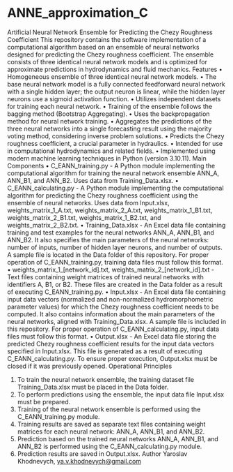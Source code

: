 # ANNE_approximation_C
Artificial Neural Network Ensemble for Predicting the Chezy Roughness Coefficient
This repository contains the software implementation of a computational algorithm based on an ensemble of neural networks designed for predicting the Chezy roughness coefficient. The ensemble consists of three identical neural network models and is optimized for approximate predictions in hydrodynamics and fluid mechanics.
Features
•	Homogeneous ensemble of three identical neural network models.
•	The base neural network model is a fully connected feedforward neural network with a single hidden layer; the output neuron is linear, while the hidden layer neurons use a sigmoid activation function.
•	Utilizes independent datasets for training each neural network.
•	Training of the ensemble follows the bagging method (Bootstrap Aggregating).
•	Uses the backpropagation method for neural network training.
•	Aggregates the predictions of the three neural networks into a single forecasting result using the majority voting method, considering inverse problem solutions.
•	Predicts the Chezy roughness coefficient, a crucial parameter in hydraulics.
•	Intended for use in computational hydrodynamics and related fields.
•	Implemented using modern machine learning techniques in Python (version 3.10.11).
Main Components
•	C_EANN_training.py - A Python module implementing the computational algorithm for training the neural network ensemble ANN_A, ANN_B1, and ANN_B2. Uses data from Training_Data.xlsx.
•	C_EANN_calculating.py - A Python module implementing the computational algorithm for predicting the Chezy roughness coefficient using the ensemble of neural networks. Uses data from Input.xlsx, weights_matrix_1_A.txt, weights_matrix_2_A.txt, weights_matrix_1_B1.txt, weights_matrix_2_B1.txt, weights_matrix_1_B2.txt, and weights_matrix_2_B2.txt.
•	Training_Data.xlsx - An Excel data file containing training and test examples for the neural networks ANN_A, ANN_B1, and ANN_B2. It also specifies the main parameters of the neural networks: number of inputs, number of hidden layer neurons, and number of outputs. A sample file is located in the Data folder of this repository. For proper operation of C_EANN_training.py, training data files must follow this format.
•	weights_matrix_1_[network_id].txt, weights_matrix_2_[network_id].txt - Text files containing weight matrices of trained neural networks with identifiers A, B1, or B2. These files are created in the Data folder as a result of executing C_EANN_training.py.
•	Input.xlsx - An Excel data file containing input data vectors (normalized and non-normalized hydromorphometric parameter values) for which the Chezy roughness coefficient needs to be computed. It also contains information about the main parameters of the neural networks, aligned with Training_Data.xlsx. A sample file is included in this repository. For proper operation of C_EANN_calculating.py, input data files must follow this format.
•	Output.xlsx - An Excel data file storing the predicted Chezy roughness coefficient results for the input data vectors specified in Input.xlsx. This file is generated as a result of executing C_EANN_calculating.py. To ensure proper execution, Output.xlsx must be closed if it was previously opened.
Operational Principles
1.	To train the neural network ensemble, the training dataset file Training_Data.xlsx must be placed in the Data folder.
2.	To perform predictions using the ensemble, the input data file Input.xlsx must be prepared.
3.	Training of the neural network ensemble is performed using the C_EANN_training.py module.
4.	Training results are saved as separate text files containing weight matrices for each neural network: ANN_A, ANN_B1, and ANN_B2.
5.	Prediction based on the trained neural networks ANN_A, ANN_B1, and ANN_B2 is performed using the C_EANN_calculating.py module.
6.	Prediction results are saved in Output.xlsx.
Author
Yaroslav Khodnevych,
ya.v.khodnevych@gmail.com


